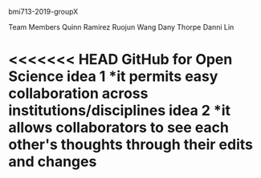 bmi713-2019-groupX

Team Members
Quinn Ramirez
Ruojun Wang
Dany Thorpe
Danni Lin

<<<<<<< HEAD
GitHub for Open Science
idea 1
*it permits easy collaboration across institutions/disciplines
idea 2
*it allows collaborators to see each other's thoughts through their edits and changes
=======
